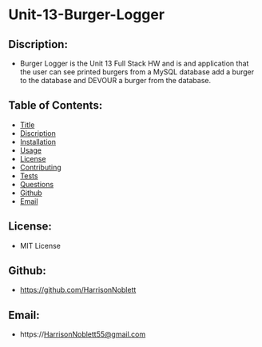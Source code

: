 # Unit-13-Burger-Logger

  ## Discription: 
  * Burger Logger is the Unit 13 Full Stack HW and is and application that the user can see printed burgers from a MySQL database add a burger to the database and DEVOUR a burger from the database.

  ## Table of Contents: 
  * [Title](#Title)
  * [Discription](#Description)
  * [Installation](#Installation)
  * [Usage](#Usage)
  * [License](#License)
  * [Contributing](#Contributing)
  * [Tests](#Tests)
  * [Questions](#Questions)
  * [Github](#Github)
  * [Email](#Email)

  ## License: 
  * MIT License

  ## Github: 
  * https://github.com/HarrisonNoblett

  ## Email: 
  * https://HarrisonNoblett55@gmail.com
